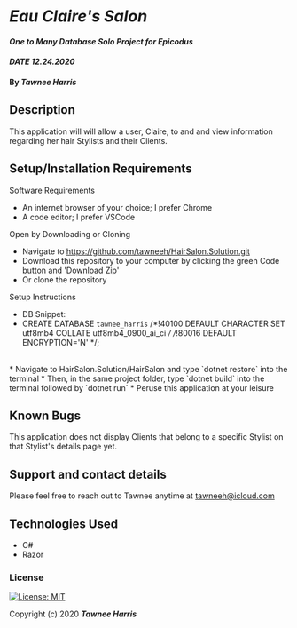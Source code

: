 # _Eau Claire's Salon_ 

#### _One to Many Database Solo Project for Epicodus_ 
#### _DATE 12.24.2020_

#### By _**Tawnee Harris**_

## Description

This application will will allow a user, Claire, to and and view information regarding her hair Stylists and their Clients. 

## Setup/Installation Requirements

Software Requirements
* An internet browser of your choice; I prefer Chrome
* A code editor; I prefer VSCode

Open by Downloading or Cloning
* Navigate to <https://github.com/tawneeh/HairSalon.Solution.git>
* Download this repository to your computer by clicking the green Code button and 'Download Zip'
* Or clone the repository

Setup Instructions
* DB Snippet:
* CREATE DATABASE `tawnee_harris` /*!40100 DEFAULT CHARACTER SET utf8mb4 COLLATE utf8mb4_0900_ai_ci */ /*!80016 DEFAULT ENCRYPTION='N' */;
<br>
* Navigate to HairSalon.Solution/HairSalon and type `dotnet restore` into the terminal
* Then, in the same project folder, type `dotnet build` into the terminal followed by `dotnet run`
* Peruse this application at your leisure 

## Known Bugs

This application does not display Clients that belong to a specific Stylist on that Stylist's details page yet.

## Support and contact details

Please feel free to reach out to Tawnee anytime at <tawneeh@icloud.com>

## Technologies Used

* C#
* Razor

### License

[![License: MIT](https://img.shields.io/badge/License-MIT-yellow.svg)](https://opensource.org/licenses/MIT)

Copyright (c) 2020 **_Tawnee Harris_**